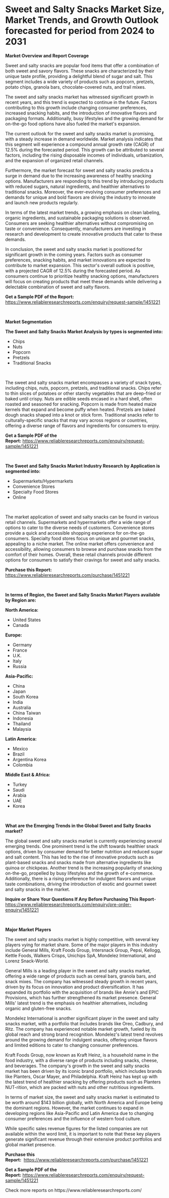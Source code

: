 <p><h1>Sweet and Salty Snacks Market Size, Market Trends, and Growth Outlook forecasted for period from 2024 to 2031</h1></p><p><strong>Market Overview and Report Coverage</strong></p>
<p><p>Sweet and salty snacks are popular food items that offer a combination of both sweet and savory flavors. These snacks are characterized by their unique taste profile, providing a delightful blend of sugar and salt. This segment includes a wide variety of products such as popcorn, pretzels, potato chips, granola bars, chocolate-covered nuts, and trail mixes.</p><p>The sweet and salty snacks market has witnessed significant growth in recent years, and this trend is expected to continue in the future. Factors contributing to this growth include changing consumer preferences, increased snacking habits, and the introduction of innovative flavors and packaging formats. Additionally, busy lifestyles and the growing demand for on-the-go food options have also fueled the market's expansion.</p><p>The current outlook for the sweet and salty snacks market is promising, with a steady increase in demand worldwide. Market analysis indicates that this segment will experience a compound annual growth rate (CAGR) of 12.5% during the forecasted period. This growth can be attributed to several factors, including the rising disposable incomes of individuals, urbanization, and the expansion of organized retail channels.</p><p>Furthermore, the market forecast for sweet and salty snacks predicts a surge in demand due to the increasing awareness of healthy snacking options. Manufacturers are responding to this trend by introducing products with reduced sugars, natural ingredients, and healthier alternatives to traditional snacks. Moreover, the ever-evolving consumer preferences and demands for unique and bold flavors are driving the industry to innovate and launch new products regularly.</p><p>In terms of the latest market trends, a growing emphasis on clean labeling, organic ingredients, and sustainable packaging solutions is observed. Consumers are seeking healthier alternatives without compromising on taste or convenience. Consequently, manufacturers are investing in research and development to create innovative products that cater to these demands.</p><p>In conclusion, the sweet and salty snacks market is positioned for significant growth in the coming years. Factors such as consumer preferences, snacking habits, and market innovations are expected to contribute to market expansion. This sector's overall outlook is positive, with a projected CAGR of 12.5% during the forecasted period. As consumers continue to prioritize healthy snacking options, manufacturers will focus on creating products that meet these demands while delivering a delectable combination of sweet and salty flavors.</p></p>
<p><strong>Get a Sample PDF of the Report:</strong> <a href="https://www.reliableresearchreports.com/enquiry/request-sample/1451221">https://www.reliableresearchreports.com/enquiry/request-sample/1451221</a></p>
<p>&nbsp;</p>
<p><strong>Market Segmentation</strong></p>
<p><strong>The Sweet and Salty Snacks Market Analysis by types is segmented into:</strong></p>
<p><ul><li>Chips</li><li>Nuts</li><li>Popcorn</li><li>Pretzels</li><li>Traditional Snacks</li></ul></p>
<p>&nbsp;</p>
<p><p>The sweet and salty snacks market encompasses a variety of snack types, including chips, nuts, popcorn, pretzels, and traditional snacks. Chips refer to thin slices of potatoes or other starchy vegetables that are deep-fried or baked until crispy. Nuts are edible seeds encased in a hard shell, often roasted and seasoned for snacking. Popcorn is made from heated maize kernels that expand and become puffy when heated. Pretzels are baked dough snacks shaped into a knot or stick form. Traditional snacks refer to culturally-specific snacks that may vary across regions or countries, offering a diverse range of flavors and ingredients for consumers to enjoy.</p></p>
<p><strong>Get a Sample PDF of the Report:</strong>&nbsp;<a href="https://www.reliableresearchreports.com/enquiry/request-sample/1451221">https://www.reliableresearchreports.com/enquiry/request-sample/1451221</a></p>
<p>&nbsp;</p>
<p><strong>The Sweet and Salty Snacks Market Industry Research by Application is segmented into:</strong></p>
<p><ul><li>Supermarkets/Hypermarkets</li><li>Convenience Stores</li><li>Specialty Food Stores</li><li>Online</li></ul></p>
<p>&nbsp;</p>
<p><p>The market application of sweet and salty snacks can be found in various retail channels. Supermarkets and hypermarkets offer a wide range of options to cater to the diverse needs of customers. Convenience stores provide a quick and accessible shopping experience for on-the-go consumers. Specialty food stores focus on unique and gourmet snacks, appealing to a niche market. The online market offers convenience and accessibility, allowing consumers to browse and purchase snacks from the comfort of their homes. Overall, these retail channels provide different options for consumers to satisfy their cravings for sweet and salty snacks.</p></p>
<p><strong>Purchase this Report:</strong>&nbsp; <a href="https://www.reliableresearchreports.com/purchase/1451221">https://www.reliableresearchreports.com/purchase/1451221</a></p>
<p>&nbsp;</p>
<p><strong>In terms of Region, the Sweet and Salty Snacks Market Players available by Region are:</strong></p>
<p>
    <p> <strong> North America: </strong>
        <ul>
            <li>United States</li>
            <li>Canada</li>
        </ul>
        </p> 
    <p> <strong> Europe: </strong>
        <ul>
            <li>Germany</li>
            <li>France</li>
            <li>U.K.</li>
            <li>Italy</li>
            <li>Russia</li>
        </ul>
        </p> 
    <p> <strong> Asia-Pacific: </strong>
        <ul>
            <li>China</li>
            <li>Japan</li>
            <li>South Korea</li>
            <li>India</li>
            <li>Australia</li>
            <li>China Taiwan</li>
            <li>Indonesia</li>
            <li>Thailand</li>
            <li>Malaysia</li>
        </ul>
        </p> 
    <p> <strong> Latin America: </strong>
        <ul>
            <li>Mexico</li>
            <li>Brazil</li>
            <li>Argentina Korea</li>
            <li>Colombia</li>
        </ul>
        </p> 
    <p> <strong> Middle East & Africa: </strong>
        <ul>
            <li>Turkey</li>
            <li>Saudi</li>
            <li>Arabia</li>
            <li>UAE</li>
            <li>Korea</li>
        </ul>
    </p>
    </p>
<p>&nbsp;</p>
<p><strong>What are the Emerging Trends in the Global Sweet and Salty Snacks market?</strong></p>
<p><p>The global sweet and salty snacks market is currently experiencing several emerging trends. One prominent trend is the shift towards healthier snack options, driven by consumer demand for better nutrition and reduced sugar and salt content. This has led to the rise of innovative products such as plant-based snacks and snacks made from alternative ingredients like quinoa or chickpeas. Another trend is the increasing popularity of snacking on-the-go, propelled by busy lifestyles and the growth of e-commerce. Additionally, there is a rising preference for indulgent flavors and unique taste combinations, driving the introduction of exotic and gourmet sweet and salty snacks in the market.</p></p>
<p><strong>Inquire or Share Your Questions If Any Before Purchasing This Report</strong>- <a href="https://www.reliableresearchreports.com/enquiry/pre-order-enquiry/1451221">https://www.reliableresearchreports.com/enquiry/pre-order-enquiry/1451221</a></p>
<p>&nbsp;</p>
<p><strong>Major Market Players</strong></p>
<p><p>The sweet and salty snacks market is highly competitive, with several key players vying for market share. Some of the major players in this industry include General Mills, Kraft Foods Group, Intersnack Group, Pepsi, Kellogg, Kettle Foods, Walkers Crisps, Unichips SpA, Mondelez International, and Lorenz Snack-World.</p><p>General Mills is a leading player in the sweet and salty snacks market, offering a wide range of products such as cereal bars, granola bars, and snack mixes. The company has witnessed steady growth in recent years, driven by its focus on innovation and product diversification. It has expanded its portfolio with the acquisition of brands like Annie's and EPIC Provisions, which has further strengthened its market presence. General Mills' latest trend is the emphasis on healthier alternatives, including organic and gluten-free snacks.</p><p>Mondelez International is another significant player in the sweet and salty snacks market, with a portfolio that includes brands like Oreo, Cadbury, and Ritz. The company has experienced notable market growth, fueled by its global reach and strong brand recognition. Mondelez's latest trend revolves around the growing demand for indulgent snacks, offering unique flavors and limited editions to cater to changing consumer preferences.</p><p>Kraft Foods Group, now known as Kraft Heinz, is a household name in the food industry, with a diverse range of products including snacks, cheese, and beverages. The company's growth in the sweet and salty snacks market has been driven by its iconic brand portfolio, which includes brands like Planters, Oscar Mayer, and Philadelphia. Kraft Heinz has kept up with the latest trend of healthier snacking by offering products such as Planters NUT-rition, which are packed with nuts and other nutritious ingredients.</p><p>In terms of market size, the sweet and salty snacks market is estimated to be worth around $143 billion globally, with North America and Europe being the dominant regions. However, the market continues to expand in developing regions like Asia-Pacific and Latin America due to changing consumer preferences and the influence of western food culture.</p><p>While specific sales revenue figures for the listed companies are not available within the word limit, it is important to note that these key players generate significant revenue through their extensive product portfolios and global market presence.</p></p>
<p><strong>Purchase this Report:</strong>&nbsp;&nbsp;<a href="https://www.reliableresearchreports.com/purchase/1451221">https://www.reliableresearchreports.com/purchase/1451221</a></p>
<p></p>
<p><strong>Get a Sample PDF of the Report:</strong>&nbsp;<a href="https://www.reliableresearchreports.com/enquiry/request-sample/1451221">https://www.reliableresearchreports.com/enquiry/request-sample/1451221</a></p>
<p>Check more reports on https://www.reliableresearchreports.com/</p>